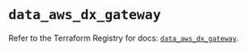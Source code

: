 # `data_aws_dx_gateway`

Refer to the Terraform Registry for docs: [`data_aws_dx_gateway`](https://registry.terraform.io/providers/hashicorp/aws/6.4.0/docs/data-sources/dx_gateway).

